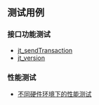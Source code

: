 ## 测试用例

### 接口功能测试

* [jt_sendTransaction](./TC_FUNC_sendTransaction)
* [jt_version](./TC_FUNC_version)

### 性能测试

* [不同硬件环境下的性能测试](./TC_PERF_DiffHW)
